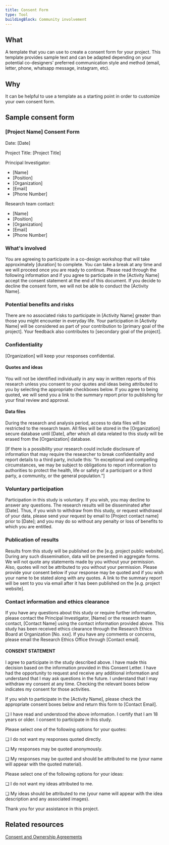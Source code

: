 ```yaml
---
title: Consent Form
type: Tool
buildingBlock: Community involvement
---
```

## What

A template that you can use to create a consent form for your project. This template provides sample text and can be adapted depending on your potential co-designers' preferred communication style and method (email, letter, phone, whatsapp message, instagram, etc).

## Why

It can be helpful to use a template as a starting point in order to customize your own consent form.

## Sample consent form

### [Project Name] Consent Form
 
Date: [Date]

Project Title: [Project Title]
 
Principal Investigator: 
* [Name] 
* [Position]
* [Organization]
* [Email]
* [Phone Number]

Research team contact:
* [Name]
* [Position]
* [Organization]
* [Email]
* [Phone Number] 


### What's involved
You are agreeing to participate in a co-design workshop that will take approximately [duration] to complete. You can take a break at any time and we will proceed once you are ready to continue. Please read through the following information and if you agree to participate in the [Activity Name] accept the consent statement at the end of this document. If you decide to decline the consent form, we will not be able to conduct the [Activity Name].

### Potential benefits and risks 
There are no associated risks to participate in [Activity Name] greater than those you might encounter in everyday life. Your participation in [Activity Name] will be considered as part of your contribution to [primary goal of the project]. Your feedback also contributes to [secondary goal of the project].  

### Confidentiality 
[Organization] will keep your responses confidential. 

#### Quotes and ideas
You will not be identified individually in any way in written reports of this research unless you consent to your quotes and ideas being attributed to you by selecting the appropriate checkboxes below. If you agree to being quoted, we will send you a link to the summary report prior to publishing for your final review and approval. 

#### Data files
During the research and analysis period, access to data files will be restricted to the research team. All files will be stored in the [Organization] secure database until [Date], after which all data related to this study will be erased from the [Organization] database. 

[If there is a possibility your research could include disclosure of information that may require the researcher to break confidentiality and report details to a third party, include this: “In exceptional and compelling circumstances, we may be subject to obligations to report information to authorities to protect the health, life or safety of a participant or a third party, a community, or the general population.”]

### Voluntary participation 
Participation in this study is voluntary. If you wish, you may decline to answer any questions. The research results will be disseminated after [Date]. Thus, if you wish to withdraw from this study, or request withdrawal of your data, please send your request by email to [Project contact name] prior to [Date]; and you may do so without any penalty or loss of benefits to which you are entitled. 

### Publication of results 
Results from this study will be published on the [e.g. project public website]. During any such dissemination, data will be presented in aggregate forms. We will not quote any statements made by you without your permission. Also, quotes will not be attributed to you without your permission. Please provide your consent below if your response may be quoted and if you wish your name to be stated along with any quotes. A link to the summary report will be sent to you via email after it has been published on the [e.g. project website].

### Contact information and ethics clearance
If you have any questions about this study or require further information, please contact the Principal Investigator, [Name] or the research team contact, [Contact Name] using the contact information provided above. This study has been received ethics clearance through the Research Ethics Board at Organization [No. xxx]. If you have any comments or concerns, please email the Research Ethics Office through [Contact email].


#### CONSENT STATEMENT

I agree to participate in the study described above. I have made this decision based on the information provided in this Consent Letter.  I have had the opportunity to request and receive any additional information and understand that I may ask questions in the future. I understand that I may withdraw my consent at any time. Checking the relevant boxes below indicates my consent for those activities.


If you wish to participate in the [Activity Name], please check the appropriate consent boxes below and return this form to [Contact Email].

❏  I have read and understood the above information. I certify that I am 18 years or older. I consent to participate in this study.

Please select one of the following options for your quotes:

❏  I do not want my responses quoted directly.

❏  My responses may be quoted anonymously.

❏  My responses may be quoted and should be attributed to me (your name will appear with the quoted material).

Please select one of the following options for your ideas:

❏  I do not want my ideas attributed to me.

❏  My ideas should be attributed to me (your name will appear with the idea description and any associated images).


Thank you for your assistance in this project. 



## Related resources

[Consent and Ownership Agreements](/resources/Consent-and-Ownership-Agreements/)